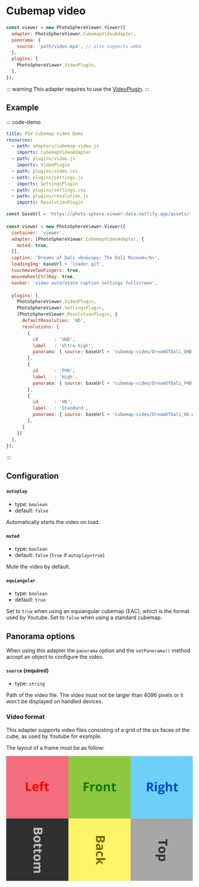 # Cubemap video

```js
const viewer = new PhotoSphereViewer.Viewer({
  adapter: PhotoSphereViewer.CubemapVideoAdapter,
  panorama: {
    source: 'path/video.mp4', // also supports webm
  },
  plugins: [
    PhotoSphereViewer.VideoPlugin,
  ],
});
```

::: warning
This adapter requires to use the [VideoPlugin](../../plugins/plugin-video.md).
:::


## Example

::: code-demo

```yaml
title: PSV Cubemap Video Demo
resources:
  - path: adapters/cubemap-video.js
    imports: CubemapVideoAdapter
  - path: plugins/video.js
    imports: VideoPlugin
  - path: plugins/video.css
  - path: plugins/settings.js
    imports: SettingsPlugin
  - path: plugins/settings.css
  - path: plugins/resolution.js
    imports: ResolutionPlugin
```

```js
const baseUrl = 'https://photo-sphere-viewer-data.netlify.app/assets/';

const viewer = new PhotoSphereViewer.Viewer({
  container: 'viewer',
  adapter: [PhotoSphereViewer.CubemapVideoAdapter, {
    muted: true,
  }],
  caption: 'Dreams of Dalí <b>&copy; The Dalí Museum</b>',
  loadingImg: baseUrl + 'loader.gif',
  touchmoveTwoFingers: true,
  mousewheelCtrlKey: true,
  navbar: 'video autorotate caption settings fullscreen',

  plugins: [
    PhotoSphereViewer.VideoPlugin,
    PhotoSphereViewer.SettingsPlugin,
    [PhotoSphereViewer.ResolutionPlugin, {
      defaultResolution: 'HD',
      resolutions: [
        {
          id      : 'UHD',
          label   : 'Ultra high',
          panorama: { source: baseUrl + 'cubemap-video/DreamOfDali_UHD.webm' },
        },
        {
          id      : 'FHD',
          label   : 'High',
          panorama: { source: baseUrl + 'cubemap-video/DreamOfDali_FHD.webm' },
        },
        {
          id      : 'HD',
          label   : 'Standard',
          panorama: { source: baseUrl + 'cubemap-video/DreamOfDali_HD.webm' },
        },
      ]
    }]
  ],
});
```

:::


## Configuration

#### `autoplay`
- type: `boolean`
- default: `false`

Automatically starts the video on load.

#### `muted`
- type: `boolean`
- default: `false` (`true` if `autoplay=true`)

Mute the video by default.

#### `equiangular`
- type: `boolean`
- default: `true`

Set to `true` when using an equiangular cubemap (EAC), which is the format used by Youtube. Set to `false` when using a standard cubemap.


## Panorama options

When using this adapter the `panorama` option and the `setPanorama()` method accept an object to configure the video.

#### `source` (required)
- type: `string`

Path of the video file. The video must not be larger than 4096 pixels or it won't be displayed on handled devices.


### Video format

This adapter supports video files consisting of a grid of the six faces of the cube, as used by Youtube for example.

The layout of a frame must be as follow:

![cubemap-video](../../images/cubemap-video.png)
